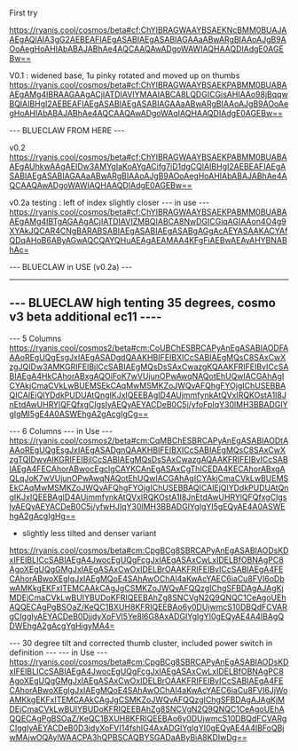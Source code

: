 First try

https://ryanis.cool/cosmos/beta#cf:ChYIBRAGWAAYBSAEKNcBMM0BUAJAAEgAQlAIA3gG2AEBEAFIAEgASABIAEgASABIAGAAaABwARgBIAAoAJgB9AOoAegHoAHIAbABAJABhAe4AQCAAQAwADgoWAWIAQHAAQDIAdgE0AGEBw==

V0.1 : widened base, 1u pinky rotated and moved up on thumbs
https://ryanis.cool/cosmos/beta#cf:ChYIBRAGWAAYBSAEKPABMM0BUABAAEgAMg4IBRAAGAAgACjIATDIAVIYMAAIABCA8LQDGICGisAHIAAo98jBqqwBQlAIBHgI2AEBEAFIAEgASABIAEgASABIAGAAaABwARgBIAAoAJgB9AOoAegHoAHIAbABAJABhAe4AQCAAQAwADgoWAqIAQHAAQDIAdgE0AGEBw==

--- BLUECLAW FROM HERE ---

v0.2
https://ryanis.cool/cosmos/beta#cf:ChYIBRAGWAAYBSAEKPABMM0BUABAAEgAUhkwAAgAEIDw3AMYgIaKoAYgACifg7iD1dgCQlAIBHgI2AEBEAFIAEgASABIAEgASABIAGAAaABwARgBIAAoAJgB9AOoAegHoAHIAbABAJABhAe4AQCAAQAwADgoWAWIAQHAAQDIAdgE0AGEBw==

v0.2a testing : left of index slightly closer --- in use ---
https://ryanis.cool/cosmos/beta#cf:ChYIBRAGWAAYBSAEKPABMM0BUABAAEgAMg4IBTgAGAAgACjIATDIAVIZMBQIABCA8NwDGICGiqAGIAAon4O4g9XYAkJQCAR4CNgBARABSABIAEgASABIAEgASABgAGgAcAEYASAAKACYAfQDqAHoB6AByAGwAQCQAYQHuAEAgAEAMAA4KFgFiAEBwAEAyAHYBNABhAc=

--- BLUECLAW in USE (v0.2a) ---

---------------------------------------------------------------------------
--- BLUECLAW high tenting  35 degrees, cosmo v3 beta  additional ec11  ----
---------------------------------------------------------------------------
--- 5 Columns
https://ryanis.cool/cosmos2/beta#cm:CoUBChESBRCAPyAnEgASABIAODFAAAoREgUQgEsgJxIAEgASADgdQAAKHBIFEIBXICcSABIAEgMQsC8SAxCwXzgJQIDw3AMKGRIFEIBjICcSABIAEgMQsDsSAxCwazgKQAAKFRIFEIBvICcSABIAEgA4HkCAhorABxgAQOiFoK7wVUjunOPwAwqNAQotEhUQwIACGAhAgICYAkjCmaCVkLwBUEMSEkCAqMwMSMKZoJWQvAFQhgFYOjgIChUSEBBAQICAIEjQlYDdkPUDUAtQngIKJxIQEEBAgID4AUjmmfynkAtQVxIRQKOstA1I8JnEtdAwUHRYlQFQfxgCIgsIyAEQyAEYACDeB0C5j/yfoFpIqY30lMH3BBADGIYgIgMI5gE4A0ASWEhgA2gAcgIgCg==

--- 6 Columns --- in Use ---
https://ryanis.cool/cosmos2/beta#cm:CqMBChESBRCAPyAnEgASABIAODtAAAoREgUQgEsgJxIAEgASADgnQAAKHBIFEIBXICcSABIAEgMQsC8SAxCwXzgTQIDwvAIKGRIFEIBjICcSABIAEgMQsDsSAxCwazgAQAAKFRIFEIBvICcSABIAEgA4FECAhorABwocEgcIgCAYKCAnEgASAxCgThICEDA4KECAhorABxgAQLqJoK7wVUjunOPwAwqNAQotEhUQwIACGAhAgICYAkjCmaCVkLwBUEMSEkCAqMwMSMKZoJWQvAFQhgFYOjgIChUSEBBAQICAIEjQlYDdkPUDUAtQngIKJxIQEEBAgID4AUjmmfynkAtQVxIRQKOstA1I8JnEtdAwUHRYlQFQfxgCIgsIyAEQyAEYACDeB0C5j/yfwHJIqY30lMH3BBADGIYgIgYI5gEQyAE4A0ASWEhgA2gAcgIgHg==

- slightly less tilted and denser variant

https://ryanis.cool/cosmos/beta#cm:CpgBCg8SBRCAPyAnEgASABIAODsKDxIFEIBLICcSABIAEgA4JwocEgUQgFcgJxIAEgASAxCwLxIDELBfOBNAgPC8AgoXEgUQgGMgJxIAEgASAxCwOxIDELBrOAAKFRIFEIBvICcSABIAEgA4FECAhorABwoXEgIgJxIAEgMQoE4SAhAwOChAl4aKwAcYAEC6iaCu8FVI6oDbwAMKkgEKFxITEMCAAkCAgJgCSMKZoJWQvAFQQzgIChgSFBDAgAJAgKjMDEjCmaCVkLwBUIYBUDoKFRIQEEBAhZg8SNCVgN2Q9QNQC1CeAgoUEhAQQECAgPgBSOaZ/KeQC1BXUH8KFRIQEEBAo6y0DUjwmcS10DBQdFCVARgCIggIyAEYACDeB0DjjdyXoFVI5Ye8l6G8AxADGIYgIgYI0gEQyAE4A4IBAgQDWEhgA2gAcgYgHigyMA4=


--- 30 degree tilt and corrected thumb cluster, included power switch in definition ---
--- in Use ---
https://ryanis.cool/cosmos/beta#cm:CpgBCg8SBRCAPyAnEgASABIAODsKDxIFEIBLICcSABIAEgA4JwocEgUQgFcgJxIAEgASAxCwLxIDELBfOBNAgPC8AgoXEgUQgGMgJxIAEgASAxCwOxIDELBrOAAKFRIFEIBvICcSABIAEgA4FECAhorABwoXEgIgJxIAEgMQoE4SAhAwOChAl4aKwAcYAEC6iaCu8FVI6JjWoAMKkgEKFxITEMCAAkCAgJgCSMKZoJWQvAFQQzgIChgSFBDAgAJAgKjMDEjCmaCVkLwBUIYBUDoKFRIQEEBAhZg8SNCVgN2Q9QNQC1CeAgoUEhAQQECAgPgBSOaZ/KeQC1BXUH8KFRIQEEBAo6y0DUjwmcS10DBQdFCVARgCIggIyAEYACDeB0D3jdyXoFVI14fshIG4AxADGIYgIgYI0gEQyAE4A4IBFoQBjwMAjwOQAylWAACPA3hQPBSCAQBYSGADaAByBiA8KDIwDg==